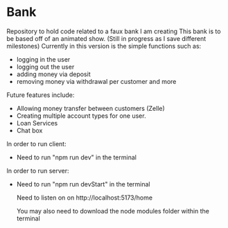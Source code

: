 # Bank
Repository to hold code related to a faux bank I am creating
This bank is to be based off of an animated show. (Still in progress as I save different milestones)
Currently in this version is the simple functions such as:
- logging in the user
- logging out the user
- adding money via deposit
- removing money via withdrawal per customer and more

Future features include:
- Allowing money transfer between customers (Zelle)
- Creating multiple account types for one user.
- Loan Services
- Chat box

In order to run client:
- Need to run "npm run dev" in the terminal

In order to run server:
- Need to run "npm run devStart" in the terminal

  Need to listen on on http://localhost:5173/home

  You may also need to download the node modules folder within the terminal
